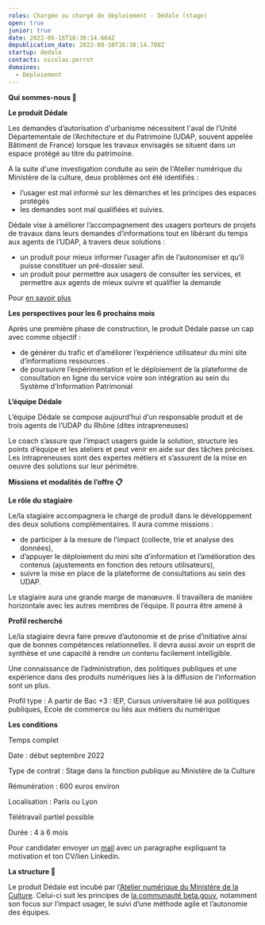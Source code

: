 ```yaml
---
roles: Chargée ou chargé de déploiement - Dédale (stage)
open: true
junior: true
date: 2022-06-16T16:38:14.664Z
depublication_date: 2022-08-10T16:38:14.708Z
startup: dedale
contacts: nicolas.perrot
domaines:
  - Déploiement
---
```

**Qui sommes-nous 👋**

**Le produit Dédale**

Les demandes d’autorisation d'urbanisme nécessitent l'aval de l’Unité Départementale de l’Architecture et du Patrimoine (UDAP, souvent appelée Bâtiment de France) lorsque les travaux envisagés se situent dans un espace protégé au titre du patrimoine.

A la suite d'une investigation conduite au sein de l'Atelier numérique du Ministère de la culture, deux problèmes ont été identifiés :

* l’usager est mal informé sur les démarches et les principes des espaces protégés
* les demandes sont mal qualifiées et suivies.

Dédale vise à améliorer l’accompagnement des usagers porteurs de projets de travaux  dans leurs demandes d’informations tout en libérant du temps aux agents de l’UDAP, à travers deux solutions : 

*  un produit pour mieux informer l’usager afin de l’autonomiser et qu’il puisse constituer un pré-dossier seul. 
* un produit pour permettre aux usagers de consulter les services, et permettre aux agents de mieux suivre et qualifier la demande 

Pour [en savoir plus](https://beta.gouv.fr/startups/dedale.html)

**Les perspectives pour les 6 prochains mois**

Après une première phase de construction, le produit Dédale passe un cap avec comme objectif :

* de générer du trafic et d’améliorer l’expérience utilisateur du mini site d’informations ressources .
* de poursuivre l’expérimentation et le déploiement de la plateforme de consultation en ligne du service voire son intégration au sein du Système d’Information Patrimonial

**L’équipe Dédale**

L’équipe Dédale se compose aujourd’hui d’un responsable produit et de trois agents de l’UDAP du Rhône (dites intrapreneuses)

Le coach s’assure que l’impact usagers guide la solution, structure les points d’équipe et les ateliers et peut venir en aide sur des tâches précises. Les intrapreneuses sont des expertes métiers et s’assurent de la mise en oeuvre des solutions sur leur périmètre.

**Missions et modalités de l’offre 📋**

**Le rôle du stagiaire**

Le/la stagiaire accompagnera le chargé de produit dans le développement des deux solutions complémentaires. Il aura comme missions :

* de participer à la mesure de l’impact (collecte, trie et analyse des données),
* d’appuyer le déploiement du mini site d’information et l’amélioration des contenus (ajustements en fonction des retours utilisateurs),
* suivre la mise en place de la plateforme de consultations au sein des UDAP.

Le stagiaire aura une grande marge de manœuvre. Il travaillera de manière horizontale avec les autres membres de l’équipe. Il pourra être amené à 

**Profil recherché**

Le/la stagiaire devra faire preuve d’autonomie et de prise d’initiative ainsi que de bonnes compétences relationnelles. Il devra aussi avoir un esprit de synthèse et une capacité à rendre un contenu facilement intelligible.

Une connaissance de l’administration, des politiques publiques et une expérience dans des produits numériques liés à la diffusion de l’information sont un plus.

Profil type : A partir de Bac +3 : IEP, Cursus universitaire lié aux politiques publiques, Ecole de commerce ou liés aux métiers du numérique

**Les conditions**

Temps complet

Date : début septembre 2022

Type de contrat : Stage dans la fonction publique au Ministère de la Culture

Rémunération : 600 euros environ

Localisation : Paris ou Lyon 

Télétravail partiel possible 

Durée : 4 à 6 mois

Pour candidater envoyer un [mail](nicolas.perrot@beta.gouv.fr) avec un paragraphe expliquant ta motivation et ton CV/lien Linkedin.

**La structure 🏫**

Le produit Dédale est incubé par l[‘Atelier numérique du Ministère de la Culture](https://www.incubateur.net/approche/incubateurs/culture.html). Celui-ci suit les principes de [la communauté beta.gouv](https://beta.gouv.fr/), notamment son focus sur l’impact usager, le suivi d’une méthode agile et l’autonomie des équipes.